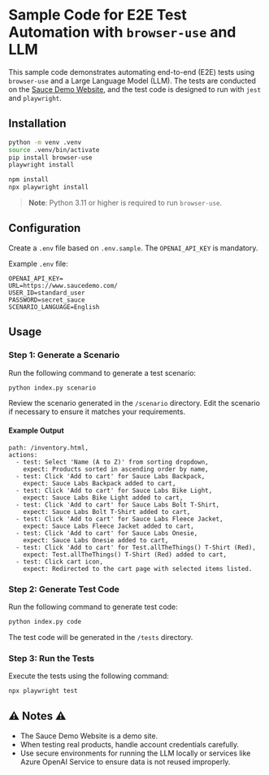 # Sample Code for E2E Test Automation with `browser-use` and LLM

This sample code demonstrates automating end-to-end (E2E) tests using `browser-use` and a Large Language Model (LLM). The tests are conducted on the [Sauce Demo Website](https://www.saucedemo.com), and the test code is designed to run with `jest` and `playwright`.

## Installation

```bash
python -m venv .venv
source .venv/bin/activate
pip install browser-use
playwright install

npm install
npx playwright install
```

> **Note**: Python 3.11 or higher is required to run `browser-use`.

## Configuration

Create a `.env` file based on `.env.sample`. The `OPENAI_API_KEY` is mandatory.

Example `.env` file:

```
OPENAI_API_KEY=
URL=https://www.saucedemo.com/
USER_ID=standard_user
PASSWORD=secret_sauce
SCENARIO_LANGUAGE=English
```

## Usage

### Step 1: Generate a Scenario

Run the following command to generate a test scenario:

```bash
python index.py scenario
```

Review the scenario generated in the `/scenario` directory. Edit the scenario if necessary to ensure it matches your requirements.

#### Example Output

```
path: /inventory.html,
actions:
  - test: Select 'Name (A to Z)' from sorting dropdown,
    expect: Products sorted in ascending order by name,
  - test: Click 'Add to cart' for Sauce Labs Backpack,
    expect: Sauce Labs Backpack added to cart,
  - test: Click 'Add to cart' for Sauce Labs Bike Light,
    expect: Sauce Labs Bike Light added to cart,
  - test: Click 'Add to cart' for Sauce Labs Bolt T-Shirt,
    expect: Sauce Labs Bolt T-Shirt added to cart,
  - test: Click 'Add to cart' for Sauce Labs Fleece Jacket,
    expect: Sauce Labs Fleece Jacket added to cart,
  - test: Click 'Add to cart' for Sauce Labs Onesie,
    expect: Sauce Labs Onesie added to cart,
  - test: Click 'Add to cart' for Test.allTheThings() T-Shirt (Red),
    expect: Test.allTheThings() T-Shirt (Red) added to cart,
  - test: Click cart icon,
    expect: Redirected to the cart page with selected items listed.
```

### Step 2: Generate Test Code

Run the following command to generate test code:

```bash
python index.py code
```

The test code will be generated in the `/tests` directory.

### Step 3: Run the Tests

Execute the tests using the following command:

```bash
npx playwright test
```

## ⚠️ Notes ⚠️

- The Sauce Demo Website is a demo site.
- When testing real products, handle account credentials carefully.
- Use secure environments for running the LLM locally or services like Azure OpenAI Service to ensure data is not reused improperly.
